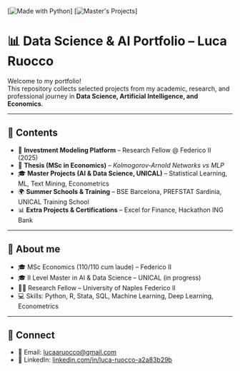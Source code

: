 [![Made with Python](https://img.shields.io/badge/Made%20with-Python-blue.svg)]
[![Master's Projects](https://img.shields.io/badge/Master-Projects-green.svg)]

# 📊 Data Science & AI Portfolio – Luca Ruocco

Welcome to my portfolio!  
This repository collects selected projects from my academic, research, and professional journey in **Data Science, Artificial Intelligence, and Economics**.  

---

## 🔹 Contents
- 🧠 **Investment Modeling Platform** – Research Fellow @ Federico II (2025)  
- 📖 **Thesis (MSc in Economics)** – *Kolmogorov-Arnold Networks vs MLP*  
- 🎓 **Master Projects (AI & Data Science, UNICAL)** – Statistical Learning, ML, Text Mining, Econometrics  
- 🌍 **Summer Schools & Training** – BSE Barcelona, PREFSTAT Sardinia, UNICAL Training School  
- 📊 **Extra Projects & Certifications** – Excel for Finance, Hackathon ING Bank  

---

## 🔹 About me
- 🎓 MSc Economics (110/110 cum laude) – Federico II  
- 🎓 II Level Master in AI & Data Science – UNICAL (in progress)  
- 👨‍🔬 Research Fellow – University of Naples Federico II  
- 💻 Skills: Python, R, Stata, SQL, Machine Learning, Deep Learning, Econometrics  

---

## 🔹 Connect
- 📩 Email: [lucaaruocco@gmail.com](mailto:lucaaruocco@gmail.com)  
- 🔗 LinkedIn: [linkedin.com/in/luca-ruocco-a2a83b29b](https://www.linkedin.com/in/luca-ruocco-a2a83b29b/)  
